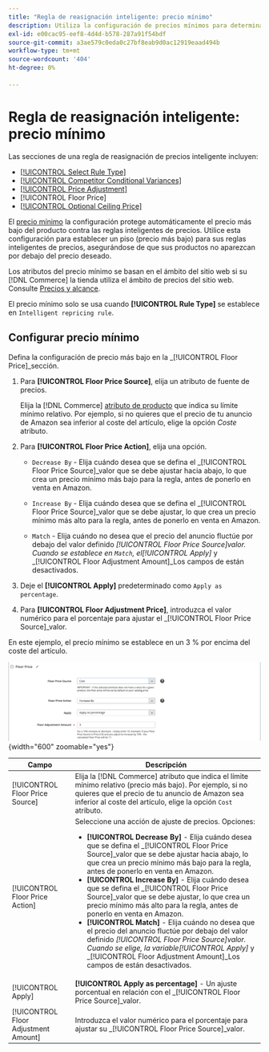 ```yaml
---
title: "Regla de reasignación inteligente: precio mínimo"
description: Utiliza la configuración de precios mínimos para determinar el precio más bajo de una regla de precios inteligente para administrar tus anuncios de Amazon.
exl-id: e00cac95-eef8-4d4d-b578-287a91f54bdf
source-git-commit: a3ae579c0eda0c27bf8eab9d0ac12919eaad494b
workflow-type: tm+mt
source-wordcount: '404'
ht-degree: 0%

---
```


# Regla de reasignación inteligente: precio mínimo

Las secciones de una regla de reasignación de precios inteligente incluyen:

- [[!UICONTROL Select Rule Type]](./intelligent-repricing-rules.md)
- [[!UICONTROL Competitor Conditional Variances]](./competitor-conditional-variances.md)
- [[!UICONTROL Price Adjustment]](./price-adjustment.md)
- [!UICONTROL Floor Price]
- [[!UICONTROL Optional Ceiling Price]](./optional-ceiling-price.md)

El [precio mínimo](./floor-price.md) la configuración protege automáticamente el precio más bajo del producto contra las reglas inteligentes de precios. Utilice esta configuración para establecer un piso (precio más bajo) para sus reglas inteligentes de precios, asegurándose de que sus productos no aparezcan por debajo del precio deseado.

Los atributos del precio mínimo se basan en el ámbito del sitio web si su [!DNL Commerce] la tienda utiliza el ámbito de precios del sitio web. Consulte [Precios y alcance](./price-scope.md).

El precio mínimo solo se usa cuando **[!UICONTROL Rule Type]** se establece en `Intelligent repricing rule`.

## Configurar precio mínimo

Defina la configuración de precio más bajo en la _[!UICONTROL Floor Price]_sección.

1. Para **[!UICONTROL Floor Price Source]**, elija un atributo de fuente de precios.

   Elija la [!DNL Commerce] [atributo de producto](https://experienceleague.adobe.com/docs/commerce-admin/catalog/product-attributes/product-attributes.html) que indica su límite mínimo relativo. Por ejemplo, si no quieres que el precio de tu anuncio de Amazon sea inferior al coste del artículo, elige la opción *Coste* atributo.

1. Para **[!UICONTROL Floor Price Action]**, elija una opción.

   - `Decrease By` - Elija cuándo desea que se defina el _[!UICONTROL Floor Price Source]_valor que se debe ajustar hacia abajo, lo que crea un precio mínimo más bajo para la regla, antes de ponerlo en venta en Amazon.

   - `Increase By` - Elija cuándo desea que se defina el _[!UICONTROL Floor Price Source]_valor que se debe ajustar, lo que crea un precio mínimo más alto para la regla, antes de ponerlo en venta en Amazon.

   - `Match` - Elija cuándo no desea que el precio del anuncio fluctúe por debajo del valor definido _[!UICONTROL Floor Price Source]_valor. Cuando se establece en `Match`, el_[!UICONTROL Apply]_ y _[!UICONTROL Floor Adjustment Amount]_Los campos de están desactivados.

1. Deje el **[!UICONTROL Apply]** predeterminado como `Apply as percentage`.

1. Para **[!UICONTROL Floor Adjustment Price]**, introduzca el valor numérico para el porcentaje para ajustar el _[!UICONTROL Floor Price Source]_valor.

En este ejemplo, el precio mínimo se establece en un 3 % por encima del coste del artículo.

![Ejemplo de regla de reasignación de precios inteligente: precio mínimo](assets/ob-intelligent-pricde-rule-floor-price.png){width="600" zoomable="yes"}

| Campo | Descripción |
|--- |--- |
| [!UICONTROL Floor Price Source] | Elija la [!DNL Commerce] atributo que indica el límite mínimo relativo (precio más bajo). Por ejemplo, si no quieres que el precio de tu anuncio de Amazon sea inferior al coste del artículo, elige la opción `Cost` atributo. |
| [!UICONTROL Floor Price Action] | Seleccione una acción de ajuste de precios. Opciones:<ul><li>**[!UICONTROL Decrease By]** - Elija cuándo desea que se defina el _[!UICONTROL Floor Price Source]_valor que se debe ajustar hacia abajo, lo que crea un precio mínimo más bajo para la regla, antes de ponerlo en venta en Amazon.</li><li>**[!UICONTROL Increase By]** - Elija cuándo desea que se defina el _[!UICONTROL Floor Price Source]_valor que se debe ajustar, lo que crea un precio mínimo más alto para la regla, antes de ponerlo en venta en Amazon.</li><li>**[!UICONTROL Match]** - Elija cuándo no desea que el precio del anuncio fluctúe por debajo del valor definido _[!UICONTROL Floor Price Source]_valor. Cuando se elige, la variable_[!UICONTROL Apply]_ y _[!UICONTROL Floor Adjustment Amount]_Los campos de están desactivados.</li></ul> |
| [!UICONTROL Apply] | **[!UICONTROL Apply as percentage]** - Un ajuste porcentual en relación con el _[!UICONTROL Floor Price Source]_valor. |
| [!UICONTROL Floor Adjustment Amount] | Introduzca el valor numérico para el porcentaje para ajustar su _[!UICONTROL Floor Price Source]_valor. |
